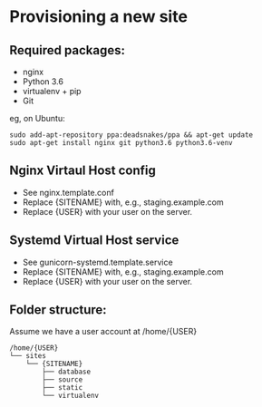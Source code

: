 Provisioning a new site
=======================

## Required packages:

* nginx
* Python 3.6
* virtualenv + pip
* Git

eg, on Ubuntu:

    sudo add-apt-repository ppa:deadsnakes/ppa && apt-get update
    sudo apt-get install nginx git python3.6 python3.6-venv

## Nginx Virtaul Host config

* See nginx.template.conf
* Replace {SITENAME} with, e.g., staging.example.com
* Replace {USER} with your user on the server.

## Systemd Virtual Host service

* See gunicorn-systemd.template.service
* Replace {SITENAME} with, e.g., staging.example.com
* Replace {USER} with your user on the server.

## Folder structure:
Assume we have a user account at /home/{USER}
~~~
/home/{USER}
└── sites
    └── {SITENAME}
        ├── database
        ├── source
        ├── static
        └── virtualenv
~~~
